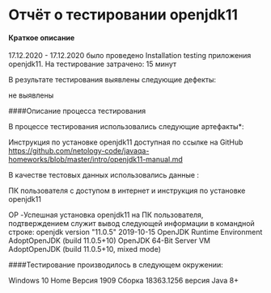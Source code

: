 # Отчёт о тестировании openjdk11
#### Краткое описание
17.12.2020 - 17.12.2020 было проведено Installation testing приложения openjdk11.
На тестирование затрачено: 15 минут

В результате тестирования выявлены следующие дефекты:

 не выявлены

####Описание процесса тестирования

В процессе тестирования использовались следующие артефакты*:

Инструкция по установке openjdk11 доступная по ссылке на GitHub https://github.com/netology-code/javaqa-homeworks/blob/master/intro/openjdk11-manual.md


В качестве тестовых данных использовались данные : 

ПК пользователя c доступом в интернет и инструкция по установке openjdk11

OP -Успешная установка openjdk11 на ПК пользователя, подтверждением служит вывод следующей информации в командной строке:
openjdk version "11.0.5" 2019-10-15
OpenJDK Runtime Environment AdoptOpenJDK (build 11.0.5+10)
OpenJDK 64-Bit Server VM AdoptOpenJDK (build 11.0.5+10, mixed mode)

####Тестирование производилось в следующем окружении:

Windows 10 Home Версия 1909 Сборка 18363.1256
версия Java 8+

